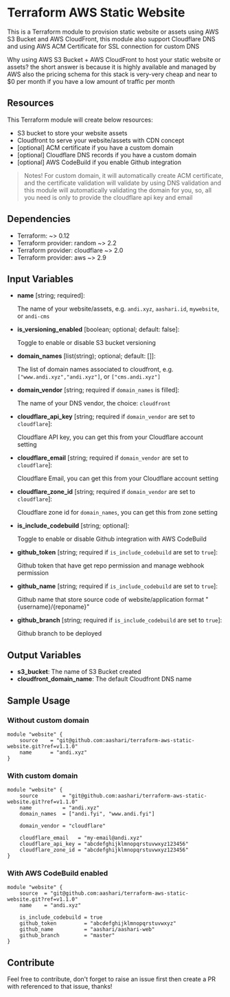 # Terraform AWS Static Website

This is a Terraform module to provision static website or assets using AWS S3 Bucket and AWS CloudFront, this module also support Cloudflare DNS and using AWS ACM Certificate for SSL connection for custom DNS

Why using AWS S3 Bucket + AWS CloudFront to host your static website or assets? the short answer is because it is highly available and managed by AWS also the pricing schema for this stack is very-very cheap and near to $0 per month if you have a low amount of traffic per month

## Resources 

This Terraform module will create below resources:

* S3 bucket to store your website assets 
* Cloudfront to serve your website/assets with CDN concept
* [optional] ACM certificate if you have a custom domain
* [optional] Cloudflare DNS records if you have a custom domain
* [optional] AWS CodeBuild if you enable Github integration

> Notes!
> For custom domain, it will automatically create ACM certificate, and the certificate validation will validate by using DNS validation and this module will automatically validating the domain for you, so, all you need is only to provide the cloudflare api key and email

## Dependencies

* Terraform: ~> 0.12
* Terraform provider: random ~> 2.2
* Terraform provider: cloudflare ~> 2.0
* Terraform provider: aws ~> 2.9

## Input Variables

* **name** [string; required]: 

    The name of your website/assets, e.g. `andi.xyz`, `aashari.id`, `mywebsite`, or  `andi-cms`
   
* **is_versioning_enabled** [boolean; optional; default: false]: 
  
    Toggle to enable or disable S3 bucket versioning
    
* **domain_names** [list(string); optional; default: []]: 
  
    The list of domain names associated to cloudfront, e.g. `["www.andi.xyz","andi.xyz"]`, or `["cms.andi.xyz"]`
    
* **domain_vendor** [string; required if `domain_names` is filled]: 
  
    The name of your DNS vendor, the choice: `cloudfront`
    
* **cloudflare_api_key** [string; required if `domain_vendor` are set to `cloudflare`]:
    
    Cloudflare API key, you can get this from your Cloudflare account setting
    
* **cloudflare_email** [string; required if `domain_vendor` are set to `cloudflare`]:
    
    Cloudflare Email, you can get this from your Cloudflare account setting
    
* **cloudflare_zone_id** [string; required if `domain_vendor` are set to `cloudflare`]:
    
    Cloudflare zone id for `domain_names`, you can get this from zone setting
    
* **is_include_codebuild** [string; optional]:
    
    Toggle to enable or disable Github integration with AWS CodeBuild
    
* **github_token** [string; required if `is_include_codebuild` are set to `true`]:
    
    Github token that have get repo permission and manage webhook permission
    
* **github_name** [string; required if `is_include_codebuild` are set to `true`]:
    
    Github name that store source code of website/application format "{username}/{reponame}"
    
* **github_branch** [string; required if `is_include_codebuild` are set to `true`]:
    
    Github branch to be deployed
    

## Output Variables

* **s3_bucket**: The name of S3 Bucket created
* **cloudfront_domain_name**: The default Cloudfront DNS name

## Sample Usage

### Without custom domain

```
module "website" {
    source    = "git@github.com:aashari/terraform-aws-static-website.git?ref=v1.1.0"
    name      = "andi.xyz"
}
```

### With custom domain

```
module "website" {
    source        = "git@github.com:aashari/terraform-aws-static-website.git?ref=v1.1.0"
    name          = "andi.xyz"
    domain_names  = ["andi.fyi", "www.andi.fyi"]

    domain_vendor = "cloudflare"
    
    cloudflare_email   = "my-email@andi.xyz"
    cloudflare_api_key = "abcdefghijklmnopqrstuvwxyz123456"
    cloudflare_zone_id = "abcdefghijklmnopqrstuvwxyz123456"
}
```

### With AWS CodeBuild enabled

```
module "website" {
    source  = "git@github.com:aashari/terraform-aws-static-website.git?ref=v1.1.0"
    name    = "andi.xyz"
    
    is_include_codebuild = true
    github_token         = "abcdefghijklmnopqrstuvwxyz"
    github_name          = "aashari/aashari-web"
    github_branch        = "master"
}
```

## Contribute

Feel free to contribute, don't forget to raise an issue first then create a PR with referenced to that issue, thanks!
